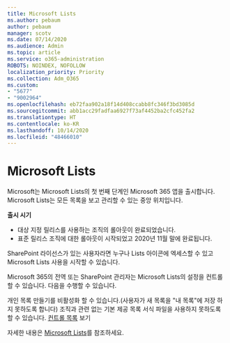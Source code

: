 ```yaml
---
title: Microsoft Lists
ms.author: pebaum
author: pebaum
manager: scotv
ms.date: 07/14/2020
ms.audience: Admin
ms.topic: article
ms.service: o365-administration
ROBOTS: NOINDEX, NOFOLLOW
localization_priority: Priority
ms.collection: Adm_O365
ms.custom:
- "5677"
- "9002964"
ms.openlocfilehash: eb72faa902a18f14d408ccabb8fc346f3bd3085d
ms.sourcegitcommit: abb1acc29fadfaa6927f73af4452ba2cfc452fa2
ms.translationtype: HT
ms.contentlocale: ko-KR
ms.lasthandoff: 10/14/2020
ms.locfileid: "48466010"
---
```

# <a name="microsoft-lists"></a>Microsoft Lists

Microsoft는 Microsoft Lists의 첫 번째 단계인 Microsoft 365 앱을 출시합니다. Microsoft Lists는 모든 목록을 보고 관리할 수 있는 중앙 위치입니다.  
  
**출시 시기**  

- 대상 지정 릴리스를 사용하는 조직의 롤아웃이 완료되었습니다.
- 표준 릴리스 조직에 대한 롤아웃이 시작되었고 2020년 11월 말에 완료됩니다.

SharePoint 라이선스가 있는 사용자라면 누구나 Lists 아이콘에 엑세스할 수 있고 Microsoft Lists 사용을 시작할 수 있습니다.

Microsoft 365의 전역 또는 SharePoint 관리자는 Microsoft Lists의 설정을 컨트롤할 수 있습니다. 다음을 수행할 수 있습니다.

개인 목록 만들기를 비활성화 할 수 있습니다.(사용자가 새 목록을 "내 목록"에 저장 하지 못하도록 합니다)
조직과 관련 없는 기본 제공 목록 서식 파일을 사용하지 못하도록 할 수 있습니다.
[컨트롤 목록](https://docs.microsoft.com/sharepoint/control-lists) 보기

자세한 내용은 [Microsoft Lists](https://aka.ms/microsoftlists)를 참조하세요.
